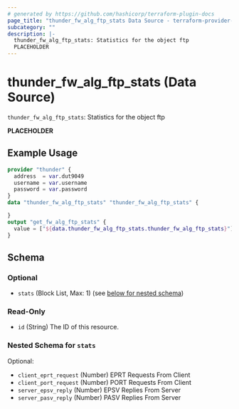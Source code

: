 ```yaml
---
# generated by https://github.com/hashicorp/terraform-plugin-docs
page_title: "thunder_fw_alg_ftp_stats Data Source - terraform-provider-thunder"
subcategory: ""
description: |-
  thunder_fw_alg_ftp_stats: Statistics for the object ftp
  PLACEHOLDER
---
```


# thunder_fw_alg_ftp_stats (Data Source)

`thunder_fw_alg_ftp_stats`: Statistics for the object ftp

__PLACEHOLDER__

## Example Usage

```terraform
provider "thunder" {
  address  = var.dut9049
  username = var.username
  password = var.password
}
data "thunder_fw_alg_ftp_stats" "thunder_fw_alg_ftp_stats" {

}
output "get_fw_alg_ftp_stats" {
  value = ["${data.thunder_fw_alg_ftp_stats.thunder_fw_alg_ftp_stats}"]
}
```

<!-- schema generated by tfplugindocs -->
## Schema

### Optional

- `stats` (Block List, Max: 1) (see [below for nested schema](#nestedblock--stats))

### Read-Only

- `id` (String) The ID of this resource.

<a id="nestedblock--stats"></a>
### Nested Schema for `stats`

Optional:

- `client_eprt_request` (Number) EPRT Requests From Client
- `client_port_request` (Number) PORT Requests From Client
- `server_epsv_reply` (Number) EPSV Replies From Server
- `server_pasv_reply` (Number) PASV Replies From Server


